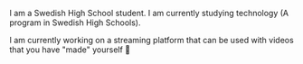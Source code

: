 

I am a Swedish High School student. I am currently studying technology (A program in Swedish High Schools).

I am currently working on a streaming platform that can be used with videos that you have "made" yourself :grimacing:
